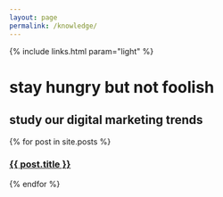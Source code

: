 ```yaml
---
layout: page
permalink: /knowledge/
---
```

<!-- hero -->
<div id="hero" class="hero hero__bg hero__knowledge">
  <div class="hero-a">
    <div class="header header-trans">
      <div class="container">
        <div class="row">
          {% include links.html param="light" %}
        </div>
      </div>
    </div>
    <div class="container">
      <div class="hero-content tac">
        <h1 class="hd-1 mt">stay hungry but not foolish</h1>
      </div>
    </div>
  </div>
  <div class="hero-b tac">
    <h2 class="hd-1">study our digital marketing trends</h2>
    <div class="breathe">
      <img src="{{ site.baseurl }}/img/hero-scatter-logo.png" alt="">
    </div>
    <div class="hidden-xs skip tac">
      <a href="#content"><img src="{{ site.baseurl }}/img/i-arrow.png" alt=""></a>
    </div>
  </div>
</div>
<!-- /hero -->

<div id="content" class="mt">
  <div class="container">
    <div class="row">
      {% for post in site.posts %}
      <div class="col-md-{% cycle '6','6','4','4','4' %} mb">
        <a href="{{ site.baseurl }}{{ post.url }}">
          <div class="article {% cycle '','','article-sm','article-sm','article-sm'%} tac" style="background-image:url('{{ site.baseurl }}/img/articles/{{post.image}}')">
            <h3>{{ post.title }}</h3>
          </div>
        </a>
      </div>
      {% endfor %}
    </div>
  </div>
</div>
